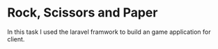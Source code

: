 # Rock, Scissors and Paper

In this task I used the laravel framwork to build an game application for client.
